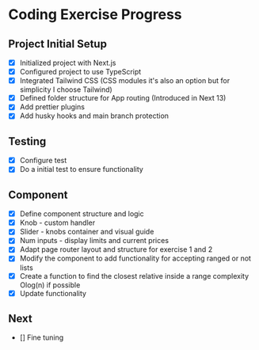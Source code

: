 # Coding Exercise Progress

## Project Initial Setup

- [x] Initialized project with Next.js
- [x] Configured project to use TypeScript
- [x] Integrated Tailwind CSS (CSS modules it's also an option but for simplicity I choose Tailwind)
- [x] Defined folder structure for App routing (Introduced in Next 13)
- [x] Add prettier plugins
- [x] Add husky hooks and main branch protection

## Testing

- [x] Configure test
- [x] Do a initial test to ensure functionality

## Component

- [x] Define component structure and logic
- [x] Knob - custom handler
- [x] Slider - knobs container and visual guide
- [x] Num inputs - display limits and current prices
- [x] Adapt page router layout and structure for exercise 1 and 2
- [x] Modify the component to add functionality for accepting ranged or not lists
- [x] Create a function to find the closest relative inside a range complexity Olog(n) if possible
- [x] Update functionality

## Next

- [] Fine tuning
